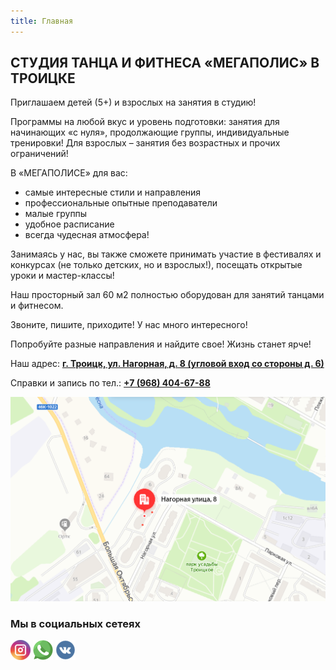 ```yaml
---
title: Главная
---
```


## СТУДИЯ ТАНЦА И ФИТНЕСА «МЕГАПОЛИС» В ТРОИЦКЕ 

Приглашаем детей (5+) и взрослых на занятия в студию!

Программы на любой вкус и уровень подготовки: занятия для начинающих «с нуля», продолжающие группы, индивидуальные тренировки! Для взрослых – занятия без возрастных и прочих ограничений!

В «МЕГАПОЛИСЕ» для вас: 

  * самые интересные стили и направления 
  * профессиональные опытные преподаватели
  * малые группы
  * удобное расписание
  * всегда чудесная атмосфера! 

Занимаясь у нас, вы также сможете принимать участие в фестивалях и конкурсах (не только детских, но и взрослых!), посещать открытые уроки и мастер-классы!

Наш просторный зал 60 м2 полностью оборудован для занятий танцами и фитнесом.

Звоните, пишите, приходите! У нас много интересного! 

Попробуйте разные направления и найдите свое! Жизнь станет ярче!

Наш адрес: **[г. Троицк, ул. Нагорная, д. 8 (угловой вход со стороны д. 6)](https://yandex.ru/maps/-/CKq-VZof)**

Справки и запись по тел.: **[+7 (968) 404-67-88](tel://+79684046788)**

![Карта](images/transfer.png "Карта")

### Мы в социальных сетеях

[![Instagram](images/instagram.png "Instagram")](http://instagram.com/megapolistro/)
[![WhatsApp](images/whatsapp.png "WhatsApp")](https://api.whatsapp.com/send?phone=79684046788)
[![VK](images/vk.png "VKontakte")](https://vk.com/megapolis_tro)
